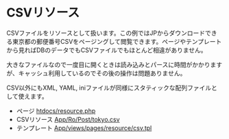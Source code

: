 # CSVリソース

CSVファイルをリソースとして扱います。この例ではJPからダウンロードできる東京都の郵便番号CSVをページングして閲覧できます。ページやテンプレートから見ればDBのデータでもCSVファイルでもほとんど相違がありません。

大きなファイルなので一度目に開くときは読み込みとパースに時間がかかりますが、キャッシュ利用しているのでその後の操作は問題ありません。

CSV以外にもXML, YAML, iniファイルが同様にスタティックな配列ファイルとして使えます。

* ページ [htdocs/resource.php](/htdocs/resource.php)
* CSVリソース [App/Ro/Post/tokyo.csv](/App/Ro/Post/tokyo.csv)
* テンプレート [App/views/pages/resource/csv.tpl](/App/views/pages/resource/csv.tpl)
